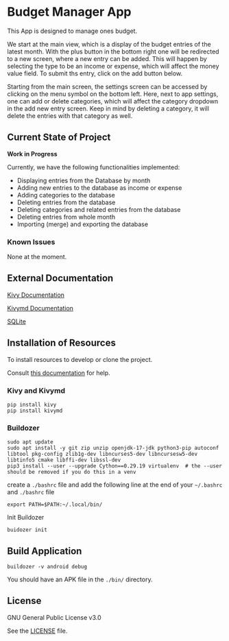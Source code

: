# Budget Manager App

This App is designed to manage ones budget. 

We start at the main view, which is a display of the budget entries of the latest month. 
With the plus button in the bottom right one will be redirected to a new screen, 
where a new entry can be added. 
This will happen by selecting the type to be an income or expense, 
which will affect the money value field. 
To submit ths entry, click on the add button below. 

Starting from the main screen, 
the settings screen can be accessed by clicking on the menu symbol on the bottom left. 
Here, next to app settings, one can add or delete categories, 
which will affect the category dropdown in the add new entry screen. 
Keep in mind by deleting a category, it will delete the entries with that category as well. 


## Current State of Project

**Work in Progress**

Currently, we have the following functionalities implemented:
- Displaying entries from the Database by month
- Adding new entries to the database as income or expense 
- Adding categories to the database
- Deleting entries from the database
- Deleting categories and related entries from the database
- Deleting entries from whole month
- Importing (merge) and exporting the database


### Known Issues

None at the moment. 


## External Documentation

[Kivy Documentation](https://kivy.org/doc/stable/)

[Kivymd Documentation](https://kivymd.readthedocs.io)

[SQLite](https://www.sqlitetutorial.net/)


## Installation of Resources

To install resources to develop or clone the project. 

Consult [this documentation](https://www.askpython.com/python/examples/write-android-apps-in-python) for help. 


### Kivy and Kivymd
```commandline
pip install kivy
pip install kivymd
```

### Buildozer
```commandline
sudo apt update
sudo apt install -y git zip unzip openjdk-17-jdk python3-pip autoconf libtool pkg-config zlib1g-dev libncurses5-dev libncursesw5-dev libtinfo5 cmake libffi-dev libssl-dev
pip3 install --user --upgrade Cython==0.29.19 virtualenv  # the --user should be removed if you do this in a venv
```

create a `./bashrc` file and add the following line at the end of your `~/.bashrc` and `./bashrc` file
```
export PATH=$PATH:~/.local/bin/
```

Init Buildozer
```commandline
buidozer init
```

## Build Application
```commandline
buildozer -v android debug
```

You should have an APK file in the `./bin/` directory. 




## License

GNU General Public License v3.0

See the [LICENSE](./COPYING) file.

